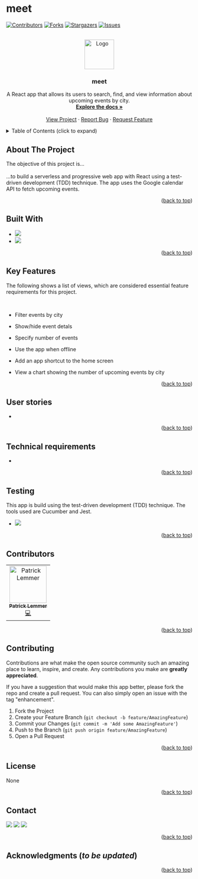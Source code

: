 # meet
<div id="top"></div>

[![Contributors][contributors-shield]][contributors-url]
[![Forks][forks-shield]][forks-url]
[![Stargazers][stars-shield]][stars-url]
[![Issues][issues-shield]](https://github.com/patricklemmer/meet/issues)
<!--[![MIT License][license-shield]][license-url]-->



<!-- PROJECT LOGO -->
<br />
<div align="center">
  <a href="https://github.com/patricklemmer/meet">
    <img src="https://github.com/patricklemmer/assets/blob/main/readme_icon.png" alt="Logo" width="80" height="80">
  </a>

<h3 align="center">meet</h3>

  <p align="center">
    A React app that allows its users to search, find, and view information about upcoming events by city.
    <br />
    <a href="[https://github.com/patricklemmer/meet/](https://github.com/patricklemmer/meet)"><strong>Explore the docs »</strong></a>
    <br />
    <br />
    <a href="https://github.com/patricklemmer/meet/">View Project</a>
    ·
    <a href="https://github.com/patricklemmer/meet/issues">Report Bug</a>
    ·
    <a href="https://github.com/patricklemmer/meet/issues">Request Feature</a>
  </p>
</div>



<!-- TABLE OF CONTENTS -->
<details>
  <summary>Table of Contents (click to expand)</summary><br>
  <ol>
    <li><a href="#about-the-project">About The Project</a></li>
    <li><a href="#built-with">Built With</a></li>
    <li><a href="#key-features">Key Features</a></li>
    <li><a href="#user-stories">User stories</a></li>
    <li><a href="#technical-requirements">Technical requirements</a></li>
    <li><a href="#contributors">Contributors</a></li>
    <li><a href="#contributing">Contributing</a></li>
    <li><a href="#license">License</a></li>
    <li><a href="#contact">Contact</a></li>
    <li><a href="#acknowledgments">Acknowledgments</a></li>
  </ol>
</details>



<!-- ABOUT THE PROJECT -->
## About The Project

<p>The objective of this project is...<br><br>...to build a serverless and progressive web app with React using a test-driven development (TDD) technique. The app uses the Google calendar API to fetch upcoming events.</p> 

<p align="right">(<a href="#top">back to top</a>)</p>


## Built With

* ![](https://img.shields.io/badge/React-20232A?style=for-the-badge&logo=react&logoColor=61DAFB)
* ![](https://img.shields.io/badge/Amazon_AWS-232F3E?style=for-the-badge&logo=amazon-aws&logoColor=white)


<p align="right">(<a href="#top">back to top</a>)</p>

## Key Features

<p>The following shows a list of views, which are considered essential feature requirements for this project.</p><br>

- Filter events by city

- Show/hide event detals

- Specify number of events

- Use the app when offline

- Add an app shortcut to the home screen

- View a chart showing the number of upcoming events by city


<p align="right">(<a href="#top">back to top</a>)</p>

<!-- User stories -->
## User stories

- 


<p align="right">(<a href="#top">back to top</a>)</p>


<!-- Technical requirements -->
## Technical requirements

- 


<p align="right">(<a href="#top">back to top</a>)</p>

<!-- Testing -->
## Testing

<p>This app is build using the test-driven development (TDD) technique. The tools used are Cucumber and Jest.</p>

* ![](https://img.shields.io/badge/Jest-323330?style=for-the-badge&logo=Jest&logoColor=white)


<p align="right">(<a href="#top">back to top</a>)</p>


<!-- CONTRIBUTORS -->
## Contributors

<table><tr><td align="center"><a href="https://patricklemmer.dev"><img src="https://github.com/patricklemmer/assets/blob/main/profile_image.png" width="100px;" alt="Patrick Lemmer"/><br /><sub><b>Patrick Lemmer</b></sub></a><br /><a href="https://github.com/patricklemmer/js_app/commits/master" title="Code">💻</a></td></tr>
</table>

<p align="right">(<a href="#top">back to top</a>)</p>



<!-- CONTRIBUTING -->
## Contributing

Contributions are what make the open source community such an amazing place to learn, inspire, and create. Any contributions you make are **greatly appreciated**.

If you have a suggestion that would make this app better, please fork the repo and create a pull request. You can also simply open an issue with the tag "enhancement".

1. Fork the Project
2. Create your Feature Branch (`git checkout -b feature/AmazingFeature`)
3. Commit your Changes (`git commit -m 'Add some AmazingFeature'`)
4. Push to the Branch (`git push origin feature/AmazingFeature`)
5. Open a Pull Request

<p align="right">(<a href="#top">back to top</a>)</p>



<!-- LICENSE -->
## License

None

<p align="right">(<a href="#top">back to top</a>)</p>



<!-- CONTACT -->
## Contact

<a href="https://twitter.com/patrick_lemmer"><img src="https://img.shields.io/badge/Twitter-1DA1F2?style=for-the-badge&logo=twitter&logoColor=white"></a>
<a href="https://www.linkedin.com/in/patricklemmer/"><img src="https://img.shields.io/badge/LinkedIn-0077B5?style=for-the-badge&logo=linkedin&logoColor=white"></a>
<a href="mailto:patricklemmersa@gmail.com"><img src="https://img.shields.io/badge/Gmail-D14836?style=for-the-badge&logo=gmail&logoColor=white"></a>

<p align="right">(<a href="#top">back to top</a>)</p>



<!-- ACKNOWLEDGMENTS -->
## Acknowledgments (***to be updated***)



<p align="right">(<a href="#top">back to top</a>)</p>



<!-- MARKDOWN LINKS & IMAGES -->
<!-- https://www.markdownguide.org/basic-syntax/#reference-style-links -->
[contributors-shield]: https://img.shields.io/github/contributors/github_username/repo_name.svg?style=for-the-badge
[contributors-url]: https://github.com/github_username/repo_name/graphs/contributors
[forks-shield]: https://img.shields.io/github/forks/github_username/repo_name.svg?style=for-the-badge
[forks-url]: https://github.com/github_username/repo_name/network/members
[stars-shield]: https://img.shields.io/github/stars/github_username/repo_name.svg?style=for-the-badge
[stars-url]: https://github.com/github_username/repo_name/stargazers
[issues-shield]: https://img.shields.io/github/issues/github_username/repo_name.svg?style=for-the-badge
[issues-url]: https://github.com/github_username/repo_name/issues
[license-shield]: https://img.shields.io/github/license/github_username/repo_name.svg?style=for-the-badge
[license-url]: https://github.com/github_username/repo_name/blob/master/LICENSE.txt
[linkedin-shield]: https://img.shields.io/badge/-LinkedIn-black.svg?style=for-the-badge&logo=linkedin&colorB=555
[linkedin-url]: https://linkedin.com/in/linkedin_username
[product-screenshot]: images/screenshot.png
